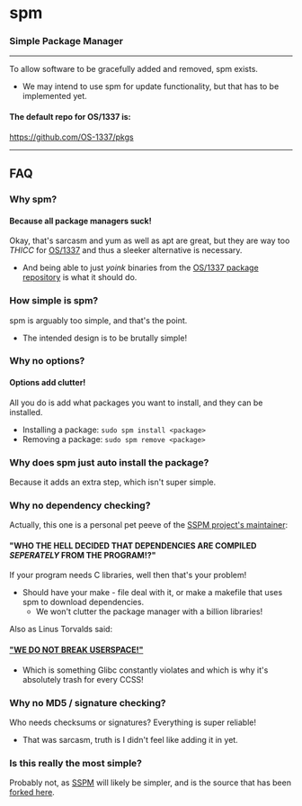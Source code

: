 # spm
### Simple Package Manager

---

To allow software to be gracefully added and removed, spm exists.
- We may intend to use spm for update functionality, but that has to be implemented yet.

#### The default repo for OS/1337 is:
https://github.com/OS-1337/pkgs

---
##  FAQ

### Why spm?
####  Because all package managers suck!
Okay, that's sarcasm and yum as well as apt are great, but they are way too *THICC* for [OS/1337](https://os1337.com) and thus a sleeker alternative is necessary.
- And being able to just *yoink* binaries from the [OS/1337 package repository](https://github.com/OS-1337/pkgs) is what it should do. 
###

### How simple is spm? 
spm is arguably too simple, and that's the point.
- The intended design is to be brutally simple!
###

### Why no options?
#### Options add clutter!
All you do is add what packages  you want to install, and they can be installed.
- Installing a package: `sudo spm install <package>`
- Removing a package: `sudo spm remove <package>`
###

### Why does spm just auto install the package?
Because it adds an extra step, which isn't super simple.
###

### Why no dependency checking?
Actually, this one is a personal pet peeve of the [SSPM project's maintainer](https://github.com/SuperSimplePackageManager/SSPM):
#### "WHO THE HELL DECIDED THAT DEPENDENCIES ARE COMPILED ***SEPERATELY*** FROM THE PROGRAM!?"
If your program needs C libraries, well then that's your problem! 
- Should have your make - file deal with it, or make a makefile that uses spm to download dependencies.
  - We won't clutter the package manager with a billion libraries!

Also as Linus Torvalds said:
#### ["WE DO NOT BREAK USERSPACE!"](https://lkml.org/lkml/2012/12/23/75)
- Which is something Glibc constantly violates and which is why it's absolutely trash for every CCSS!
###

### Why no MD5 / signature checking?
Who needs checksums or signatures? Everything is super reliable!
- That was sarcasm, truth is I didn't feel like adding it in yet.
###

### Is this really the most simple?
Probably not, as [SSPM](https://github.com/SuperSimplePackageManager/SSPM) will likely be simpler, and is the source that has been [forked here](https://github.com/OS-1337/spm).
###